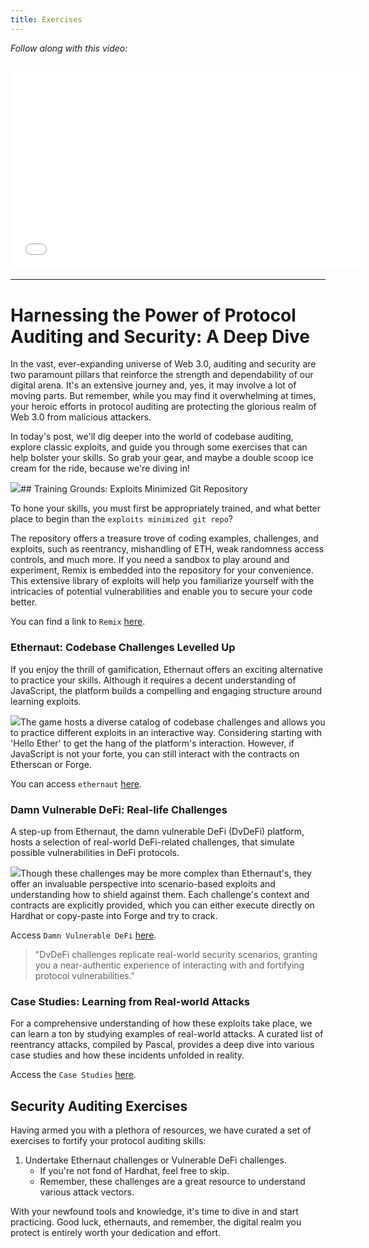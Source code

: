 ```yaml
---
title: Exercises
---
```


_Follow along with this video:_

## <iframe width="560" height="315" src="VIDEO_LINK" title="vimeo" frameborder="0" allow="accelerometer; autoplay; clipboard-write; encrypted-media; gyroscope; picture-in-picture; web-share" allowfullscreen></iframe>

---

# Harnessing the Power of Protocol Auditing and Security: A Deep Dive

In the vast, ever-expanding universe of Web 3.0, auditing and security are two paramount pillars that reinforce the strength and dependability of our digital arena. It's an extensive journey and, yes, it may involve a lot of moving parts. But remember, while you may find it overwhelming at times, your heroic efforts in protocol auditing are protecting the glorious realm of Web 3.0 from malicious attackers.

In today's post, we'll dig deeper into the world of codebase auditing, explore classic exploits, and guide you through some exercises that can help bolster your skills. So grab your gear, and maybe a double scoop ice cream for the ride, because we're diving in!

![](https://cdn.videotap.com/JkvEJbq7u3RlIes0Sb61-20.74.png)## Training Grounds: Exploits Minimized Git Repository

To hone your skills, you must first be appropriately trained, and what better place to begin than the `exploits minimized git repo`?

The repository offers a treasure trove of coding examples, challenges, and exploits, such as reentrancy, mishandling of ETH, weak randomness access controls, and much more. If you need a sandbox to play around and experiment, Remix is embedded into the repository for your convenience. This extensive library of exploits will help you familiarize yourself with the intricacies of potential vulnerabilities and enable you to secure your code better.

You can find a link to `Remix` [here](URL).

### Ethernaut: Codebase Challenges Levelled Up

If you enjoy the thrill of gamification, Ethernaut offers an exciting alternative to practice your skills. Although it requires a decent understanding of JavaScript, the platform builds a compelling and engaging structure around learning exploits.

![](https://cdn.videotap.com/pcyARKhhtGvEJQvH4MaI-69.14.png)The game hosts a diverse catalog of codebase challenges and allows you to practice different exploits in an interactive way. Considering starting with 'Hello Ether' to get the hang of the platform's interaction. However, if JavaScript is not your forte, you can still interact with the contracts on Etherscan or Forge.

You can access `ethernaut` [here](URL).

### Damn Vulnerable DeFi: Real-life Challenges

A step-up from Ethernaut, the damn vulnerable DeFi (DvDeFi) platform, hosts a selection of real-world DeFi-related challenges, that simulate possible vulnerabilities in DeFi protocols.

![](https://cdn.videotap.com/Z24KmWHF5WMJZtrT8KiH-103.71.png)Though these challenges may be more complex than Ethernaut's, they offer an invaluable perspective into scenario-based exploits and understanding how to shield against them. Each challenge's context and contracts are explicitly provided, which you can either execute directly on Hardhat or copy-paste into Forge and try to crack.

Access `Damn Vulnerable DeFi` [here](URL).

> "DvDeFi challenges replicate real-world security scenarios, granting you a near-authentic experience of interacting with and fortifying protocol vulnerabilities."

### Case Studies: Learning from Real-world Attacks

For a comprehensive understanding of how these exploits take place, we can learn a ton by studying examples of real-world attacks. A curated list of reentrancy attacks, compiled by Pascal, provides a deep dive into various case studies and how these incidents unfolded in reality.

Access the `Case Studies` [here](URL).

## Security Auditing Exercises

Having armed you with a plethora of resources, we have curated a set of exercises to fortify your protocol auditing skills:

1. Undertake Ethernaut challenges or Vulnerable DeFi challenges.
   - If you're not fond of Hardhat, feel free to skip.
   - Remember, these challenges are a great resource to understand various attack vectors.

With your newfound tools and knowledge, it's time to dive in and start practicing. Good luck, ethernauts, and remember, the digital realm you protect is entirely worth your dedication and effort.
